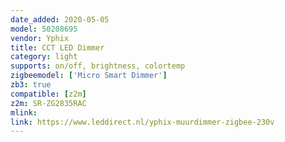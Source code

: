 ```yaml
---
date_added: 2020-05-05
model: 50208695
vendor: Yphix
title: CCT LED Dimmer
category: light
supports: on/off, brightness, colortemp
zigbeemodel: ['Micro Smart Dimmer']
zb3: true
compatible: [z2m]
z2m: SR-ZG2835RAC
mlink: 
link: https://www.leddirect.nl/yphix-muurdimmer-zigbee-230v
---
```

